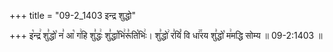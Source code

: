 +++
title = "09-2_1403 इन्द्र शुद्धो"

+++
इ꣡न्द्र꣢ शु꣣द्धो꣡ न꣣ आ꣡ ग꣢हि शु꣣द्धः꣢ शु꣣द्धा꣡भि꣢रू꣣ति꣡भिः꣢। शु꣣द्धो꣢ र꣣यिं꣡ वि धा꣢꣯रय शु꣣द्धो꣡ म꣢मद्धि सोम्य ॥ 09-2:1403 ॥